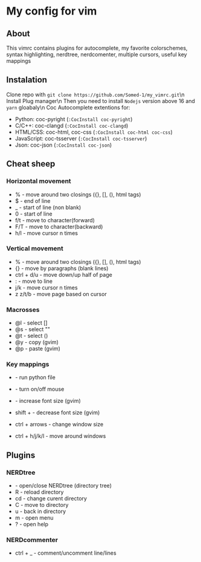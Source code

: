 # My config for vim

## About

This vimrc contains plugins for autocomplete, my favorite colorschemes, syntax highlighting, nerdtree, nerdcomenter, multiple cursors, useful key mappings

## Instalation

Clone repo with `git clone https://github.com/Somed-1/my_vimrc.git`\n
Install Plug manager\n
Then you need to install `Nodejs` version above 16 and `yarn` gloabaly\n
Coc Autocomplete extentions for:
- Python: coc-pyright (`:CocInstall coc-pyright`)
- C/C++: coc-clangd (`:CocInstall coc-clangd`)
- HTML/CSS: coc-html, coc-css (`:CocInstall coc-html coc-css`)
- JavaScript: coc-tsserver (`:CocInstall coc-tsserver`)
- Json: coc-json (`:CocInstall coc-json`)


## Cheat sheep

### Horizontal movement

 - % - move around two closings ({}, [], (), html tags)
 - $ - end of line
 - _ - start of line (non blank)
 - 0 - start of line
 - f/t<character> - move to character(forward)
 - F/T<character> - move to character(backward)
 - <number>h/l - move cursor n times

### Vertical movement

 - % - move around two closings ({}, [], (), html tags)
 - {} - move by paragraphs (blank lines)
 - ctrl + d/u - move down/up half of page
 - :<number> - move to line
 - <number>j/k - move cursor n times
 - z z/t/b - move page based on cursor

### Macrosses
 - @l - select []
 - @s - select ""
 - @t - select ()
 - @y - copy (gvim)
 - @p - paste (gvim)

### Key mappings
 - <F5> - run python file
 - <F6> - turn on/off mouse
 - <F12> - increase font size (gvim)
 - shift + <F12> - decrease font size (gvim)

 - ctrl + arrows - change window size
 - ctrl + h/j/k/l - move around windows

## Plugins

### NERDtree
 - <F3> - open/close NERDtree (directory tree)
 - R - reload directory
 - cd - change curent directory
 - C - move to directory
 - u - back in directory
 - m - open menu
 - ? - open help

### NERDcommenter
 - ctrl + _ - comment/uncomment line/lines
